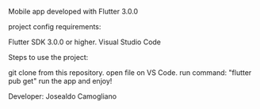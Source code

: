 Mobile app developed with Flutter 3.0.0

project config requirements:

Flutter SDK 3.0.0 or higher. Visual Studio Code

Steps to use the project:

git clone from this repository. open file on VS Code. run command: "flutter pub get" run the app and enjoy!

Developer: Josealdo Camogliano
